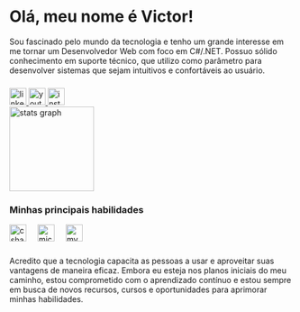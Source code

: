 <h1 align="left">Olá, meu nome é Victor!</h1>

<p>Sou fascinado pelo mundo da tecnologia e tenho um grande interesse em me tornar um Desenvolvedor Web com foco em C#/.NET. Possuo sólido conhecimento em suporte técnico, que utilizo como parâmetro para desenvolver sistemas que sejam intuitivos e confortáveis ao usuário.</p>

###

<div align="left">
  <a href="https://www.linkedin.com/in/victorsoares99/" target="_blank">
    <img src="https://img.shields.io/static/v1?message=LinkedIn&logo=linkedin&label=&color=0077B5&logoColor=white&labelColor=&style=for-the-badge" height="30" alt="linkedin logo"  />
  </a>
  <a href="https://www.youtube.com/@vsoares99" target="_blank">
    <img src="https://img.shields.io/static/v1?message=Youtube&logo=youtube&label=&color=FF0000&logoColor=white&labelColor=&style=for-the-badge" height="30" alt="youtube logo"  />
  </a>
  <a href="https://www.instagram.com/victorh99s/" target="_blank">
    <img src="https://img.shields.io/static/v1?message=Instagram&logo=instagram&label=&color=E4405F&logoColor=white&labelColor=&style=for-the-badge" height="30" alt="instagram logo"  />
  </a>
</div>

<div align="left">
  <img src="https://github-readme-stats.vercel.app/api?username=vsoares99&hide_title=true&hide_rank=false&show_icons=true&include_all_commits=true&count_private=true&disable_animations=false&theme=dracula&locale=pt-br&hide_border=false" height="150" alt="stats graph" /> <br>
</div>

<h3 align="left">Minhas principais habilidades</h3>

<div align="left">
  <img src="https://cdn.jsdelivr.net/gh/devicons/devicon/icons/csharp/csharp-original.svg" height="30" alt="csharp logo"  />
  <img width="12" />
  <img src="https://cdn.jsdelivr.net/gh/devicons/devicon/icons/microsoftsqlserver/microsoftsqlserver-plain.svg" height="30" alt="microsoftsqlserver logo"  />
  <img width="12" />
  <img src="https://cdn.jsdelivr.net/gh/devicons/devicon/icons/mysql/mysql-original.svg" height="30" alt="mysql logo"  />
  <img width="12" />
</div>

###

<p align="left">Acredito que a tecnologia capacita as pessoas a usar e aproveitar suas vantagens de maneira eficaz. Embora eu esteja nos planos iniciais do meu caminho, estou comprometido com o aprendizado contínuo e estou sempre em busca de novos recursos, cursos e oportunidades para aprimorar minhas habilidades. </p>
